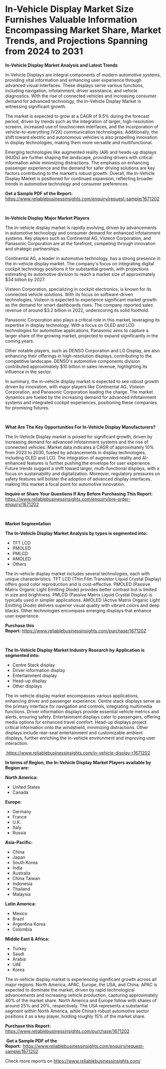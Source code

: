 <p><h1>In-Vehicle Display Market Size Furnishes Valuable Information Encompassing Market Share, Market Trends, and Projections Spanning from 2024 to 2031</h1></p><p><strong>In-Vehicle Display Market Analysis and Latest Trends</strong></p>
<p><p>In-Vehicle Displays are integral components of modern automotive systems, providing vital information and enhancing user experience through advanced visual interfaces. These displays serve various functions, including navigation, infotainment, driver assistance, and vehicle diagnostics. With the rise of connected vehicles and increasing consumer demand for advanced technology, the In-Vehicle Display Market is witnessing significant growth.</p><p>The market is expected to grow at a CAGR of 9.5% during the forecast period, driven by trends such as the integration of larger, high-resolution screens, increased use of touchscreen interfaces, and the incorporation of vehicle-to-everything (V2X) communication technologies. Additionally, the shift toward electric and autonomous vehicles is also propelling innovation in display technologies, making them more versatile and multifunctional.</p><p>Emerging technologies like augmented reality (AR) and heads-up displays (HUDs) are further shaping the landscape, providing drivers with critical information while minimizing distractions. The emphasis on enhancing passenger experience and the demand for safer driving solutions are key factors contributing to the market's robust growth. Overall, the In-Vehicle Display Market is positioned for continued expansion, reflecting broader trends in automotive technology and consumer preferences.</p></p>
<p><strong>Get a Sample PDF of the Report:&nbsp;</strong> <a href="https://www.reliablebusinessinsights.com/enquiry/request-sample/1671202?utm_campaign=96&utm_medium=2&utm_source=Github&utm_content=ia&utm_term=27122024&utm_id=in-vehicle-display">https://www.reliablebusinessinsights.com/enquiry/request-sample/1671202</a></p>
<p>&nbsp;</p>
<p><strong>In-Vehicle Display Major Market Players</strong></p>
<p><p>The in-vehicle display market is rapidly evolving, driven by advancements in automotive technology and consumer demand for enhanced infotainment systems. Key players such as Continental AG, Visteon Corporation, and Panasonic Corporation are at the forefront, competing through innovation and strategic partnerships.</p><p>Continental AG, a leader in automotive technology, has a strong presence in the in-vehicle display market. The company's focus on integrating digital cockpit technology positions it for substantial growth, with projections estimating its automotive division to reach a market size of approximately $34 billion by 2027. </p><p>Visteon Corporation, specializing in cockpit electronics, is known for its connected vehicle solutions. With its focus on software-driven technologies, Visteon is expected to experience significant market growth as the demand for smart dashboards rises. The company reported sales revenue of around $3.2 billion in 2022, underscoring its solid foothold.</p><p>Panasonic Corporation also plays a critical role in this market, leveraging its expertise in display technology. With a focus on OLED and LCD technologies for automotive applications, Panasonic aims to capture a larger share of the growing market, projected to expand significantly in the coming years.</p><p>Other notable players, such as DENSO Corporation and LG Display, are also enhancing their offerings in high-resolution displays, contributing to the competitive landscape. DENSO's automotive components division contributed approximately $10 billion in sales revenue, highlighting its influence in the sector.</p><p>In summary, the in-vehicle display market is expected to see robust growth driven by innovation, with major players like Continental AG, Visteon Corporation, and Panasonic Corporation leading the charge. The market dynamics are fueled by the increasing demand for advanced infotainment systems and integrated cockpit experiences, positioning these companies for promising futures.</p></p>
<p>&nbsp;</p>
<p><strong>What Are The Key Opportunities For In-Vehicle Display Manufacturers?</strong></p>
<p><p>The In-Vehicle Display market is poised for significant growth, driven by increasing demand for advanced infotainment systems and the rise of connected vehicles. Market data indicates a CAGR of approximately 10% from 2023 to 2030, fueled by advancements in display technologies, including OLED and LCD. The integration of augmented reality and AI-enhanced features is further pushing the envelope for user experience. Future trends suggest a shift toward larger, multi-functional displays, with a focus on sustainability and digitalization. Moreover, regulatory pressures on safety features will bolster the adoption of advanced display interfaces, making this market a focal point for automotive innovation.</p></p>
<p><strong>Inquire or Share Your Questions If Any Before Purchasing This Report:</strong> <a href="https://www.reliablebusinessinsights.com/enquiry/pre-order-enquiry/1671202?utm_campaign=96&utm_medium=2&utm_source=Github&utm_content=ia&utm_term=27122024&utm_id=in-vehicle-display">https://www.reliablebusinessinsights.com/enquiry/pre-order-enquiry/1671202</a></p>
<p>&nbsp;</p>
<p><strong>Market Segmentation</strong></p>
<p><strong>The In-Vehicle Display Market Analysis by types is segmented into:</strong></p>
<p><ul><li>TFT LCD</li><li>PMOLED</li><li>PMLCD</li><li>AMOLED</li><li>Others</li></ul></p>
<p><p>The in-vehicle display market includes several technologies, each with unique characteristics. TFT LCD (Thin Film Transistor Liquid Crystal Display) offers good color reproduction and is cost-effective. PMOLED (Passive Matrix Organic Light Emitting Diode) provides better contrast but is limited in size and brightness. PMLCD (Passive Matrix Liquid Crystal Display) is typically used in simpler applications. AMOLED (Active Matrix Organic Light Emitting Diode) delivers superior visual quality with vibrant colors and deep blacks. Other technologies encompass emerging displays that enhance user experience.</p></p>
<p><strong>Purchase this Report:&nbsp;</strong><a href="https://www.reliablebusinessinsights.com/purchase/1671202?utm_campaign=96&utm_medium=2&utm_source=Github&utm_content=ia&utm_term=27122024&utm_id=in-vehicle-display">https://www.reliablebusinessinsights.com/purchase/1671202</a></p>
<p>&nbsp;</p>
<p><strong>The In-Vehicle Display Market Industry Research by Application is segmented into:</strong></p>
<p><ul><li>Centre Stack display</li><li>Driver information display</li><li>Entertainment display</li><li>Head-up display</li><li>Other displays</li></ul></p>
<p><p>The in-vehicle display market encompasses various applications, enhancing driver and passenger experience. Centre stack displays serve as the primary interface for navigation and controls, integrating multimedia functions. Driver information displays provide essential vehicle metrics and alerts, ensuring safety. Entertainment displays cater to passengers, offering media options for enhanced travel comfort. Head-up displays project critical information onto the windshield, minimizing distractions. Other displays include rear-seat entertainment and customizable ambient displays, further enriching the in-vehicle environment and improving user interaction.</p></p>
<p><a href="https://www.reliablebusinessinsights.com/in-vehicle-display-r1671202?utm_campaign=96&utm_medium=2&utm_source=Github&utm_content=ia&utm_term=27122024&utm_id=in-vehicle-display">&nbsp;https://www.reliablebusinessinsights.com/in-vehicle-display-r1671202</a></p>
<p><strong>In terms of Region, the In-Vehicle Display Market Players available by Region are:</strong></p>
<p>
    <p> <strong> North America: </strong>
        <ul>
            <li>United States</li>
            <li>Canada</li>
        </ul>
        </p> 
    <p> <strong> Europe: </strong>
        <ul>
            <li>Germany</li>
            <li>France</li>
            <li>U.K.</li>
            <li>Italy</li>
            <li>Russia</li>
        </ul>
        </p> 
    <p> <strong> Asia-Pacific: </strong>
        <ul>
            <li>China</li>
            <li>Japan</li>
            <li>South Korea</li>
            <li>India</li>
            <li>Australia</li>
            <li>China Taiwan</li>
            <li>Indonesia</li>
            <li>Thailand</li>
            <li>Malaysia</li>
        </ul>
        </p> 
    <p> <strong> Latin America: </strong>
        <ul>
            <li>Mexico</li>
            <li>Brazil</li>
            <li>Argentina Korea</li>
            <li>Colombia</li>
        </ul>
        </p> 
    <p> <strong> Middle East & Africa: </strong>
        <ul>
            <li>Turkey</li>
            <li>Saudi</li>
            <li>Arabia</li>
            <li>UAE</li>
            <li>Korea</li>
        </ul>
    </p>
    </p>
<p><p>The in-vehicle display market is experiencing significant growth across all major regions: North America, APAC, Europe, the USA, and China. APAC is expected to dominate the market, driven by rapid technological advancements and increasing vehicle production, capturing approximately 40% of the market share. North America and Europe follow with shares of around 25% and 20%, respectively. The USA represents a substantial segment within North America, while China’s robust automotive sector positions it as a key player, holding roughly 15% of the market share.</p></p>
<p><strong>Purchase this Report: </strong><a href="https://www.reliablebusinessinsights.com/purchase/1671202?utm_campaign=96&utm_medium=2&utm_source=Github&utm_content=ia&utm_term=27122024&utm_id=in-vehicle-display">https://www.reliablebusinessinsights.com/purchase/1671202</a></p>
<p>&nbsp;<strong>Get a Sample PDF of the Report:&nbsp;&nbsp;</strong><a href="https://www.reliablebusinessinsights.com/enquiry/request-sample/1671202?utm_campaign=96&utm_medium=2&utm_source=Github&utm_content=ia&utm_term=27122024&utm_id=in-vehicle-display">https://www.reliablebusinessinsights.com/enquiry/request-sample/1671202</a></p>
<p><strong></strong></p>
<p>Check more reports on <a href="https://www.reliablebusinessinsights.com/?utm_campaign=96&utm_medium=2&utm_source=Github&utm_content=ia&utm_term=27122024&utm_id=in-vehicle-display">https://www.reliablebusinessinsights.com/</a></p>